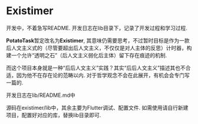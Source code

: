 # Existimer
开发中，不着急写README. 开发日志在lib目录下，记录了开发过程和学习过程.

**PotatoTask**暂定改名为**Existimer**, 其意味仍需要思考，不过暂时目标是作为一款后人文主义式的（尽管要超出后人文主义，不仅仅是对人主体的反思）计时器，构建一个允许“透明之石”（后人文主义弱化后主体）留下存在痕迹的机制. 

而这个项目本身就是一种“后后人文主义”实践？其实“后后人文主义”描述其也不合适，因为他不在存在论的范畴以内. 对于哲学观念不会在此展开，有机会会专门写一篇的. 

开发日志在lib/README.md中

源码在existimer/lib中，其余主要为Flutter调试、配置文件. 如需使用请自行新建项目，配置好对应的库，替换lib目录即可.
